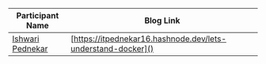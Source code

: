 Participant Name  | Blog Link
------------- | -------------
[Ishwari Pednekar](https://www.linkedin.com/in/ishwari-pednekar-a4a300169/)  | [https://itpednekar16.hashnode.dev/lets-understand-docker]()
